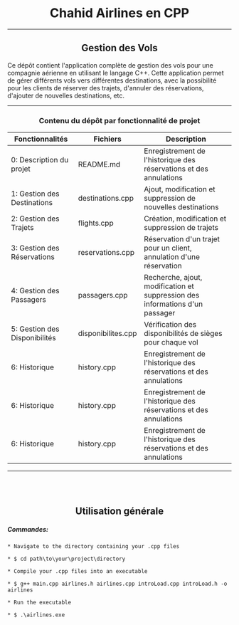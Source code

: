 <div style="text-align: center;"> <h1>Chahid Airlines en CPP</h1> </div>

---

<div style="text-align: center;"> <h2>Gestion des Vols</h2> </div>

Ce dépôt contient l'application complète de gestion des vols pour une compagnie aérienne en utilisant le langage C++.
Cette application permet de gérer différents vols vers différentes destinations, avec la possibilité pour les clients de
réserver des trajets, d'annuler des réservations, d'ajouter de nouvelles destinations, etc.

---

<div style="text-align: center;"><h3>Contenu du dépôt par fonctionnalité de projet</h3> </div>

| Fonctionnalités               | Fichiers           | Description                                                                  |
|-------------------------------|--------------------|------------------------------------------------------------------------------|
| 0: Description du projet      | README.md          | Enregistrement de l'historique des réservations et des annulations           |
| 1: Gestion des Destinations   | destinations.cpp   | Ajout, modification et suppression de nouvelles destinations                 |
| 2: Gestion des Trajets        | flights.cpp        | Création, modification et suppression de trajets                             |
| 3: Gestion des Réservations   | reservations.cpp   | Réservation d'un trajet pour un client, annulation d'une réservation         |
| 4: Gestion des Passagers      | passagers.cpp      | Recherche, ajout, modification et suppression des informations d'un passager |
| 5: Gestion des Disponibilités | disponibilites.cpp | Vérification des disponibilités de sièges pour chaque vol                    |
| 6: Historique                 | history.cpp        | Enregistrement de l'historique des réservations et des annulations           |
| 6: Historique                 | history.cpp        | Enregistrement de l'historique des réservations et des annulations           |
| 6: Historique                 | history.cpp        | Enregistrement de l'historique des réservations et des annulations           |

---

<br>
<br>
<div style="text-align: center;"> <h2>Utilisation générale</h2> </div>

##### Commandes:

    * Navigate to the directory containing your .cpp files

    * $ cd path\to\your\project\directory

    * Compile your .cpp files into an executable

    * $ g++ main.cpp airlines.h airlines.cpp introLoad.cpp introLoad.h -o airlines

    * Run the executable

    * $ .\airlines.exe

